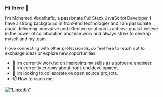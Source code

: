 ### Hi there 👋

I’m Mohamed Abdelhafiz, a passionate Full Stack JavaScript Developer. I have a strong background in front-end technologies and I am passionate about delivering innovative and effective solutions to achieve goals.I believe in the power of collaboration and teamwork and always strive to develop myself and my team.

I love connecting with other professionals, so feel free to reach out to exchange ideas or explore new opportunities.


- 🔭 I’m currently working on improving my skills as a software engineer.
- 🌱 I’m currently curious about front-end development.
- 👯 I’m looking to collaborate on open source projects.
- 📫 How to reach me:

[!["LinkedIn"](https://img.shields.io/badge/LinkedIn-blue?style=flat&logo=linkedin&labelColor=blue)](https://www.linkedin.com/in/mohamed-abdelhafiz-dev)

